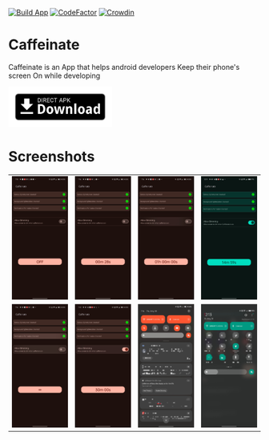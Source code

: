 [![Build App](https://github.com/abdalmoniem/Caffeinate/actions/workflows/android.yml/badge.svg)](https://github.com/abdalmoniem/Caffeinate/actions/workflows/android.yml) [![CodeFactor](https://www.codefactor.io/repository/github/abdalmoniem/caffeinate/badge)](https://www.codefactor.io/repository/github/abdalmoniem/caffeinate) [![Crowdin](https://badges.crowdin.net/caffeinate/localized.svg)](https://crowdin.com/project/caffeinate)

# Caffeinate

Caffeinate is an App that helps android developers Keep their phone's screen On while developing

[<img alt="Download from GitHub" height="80" src="assets/direct-apk-download.png"/>](https://github.com/abdalmoniem/Caffeinate/releases/latest)

# Screenshots

<table>
    <tr>
        <td>
            <img src="assets/Screenshot_2024-05-30-19-15-57-25.jpg" alt="Caffeinate Screenshot 01" width="180"/>
        </td>
        <td>
            <img src="assets/Screenshot_2024-05-30-19-16-02-06.jpg" alt="Caffeinate Screenshot 02" width="180"/>
        </td>
        <td>
            <img src="assets/Screenshot_2024-05-30-19-16-07-14.jpg" alt="Caffeinate Screenshot 03" width="180"/>
        </td>
        <td>
            <img src="assets/Screenshot_2024-05-31-12-19-19-09.jpg" alt="Caffeinate Screenshot 04" width="180"/>
        </td>
    </tr>
    <tr> 
        <td>
            <img src="assets/Screenshot_2024-05-30-19-16-12-81.jpg" alt="Caffeinate Screenshot 05" width="180"/>
        </td>
        <td>
            <img src="assets/Screenshot_2024-05-30-19-43-23-53.jpg" alt="Caffeinate Screenshot 06" width="180"/>
        </td>
        <td>
            <img src="assets/Screenshot_2024-05-30-19-44-41-86.jpg" alt="Caffeinate Screenshot 07" width="180"/>
        </td>
        <td>
            <img src="assets/Screenshot_2024-05-31-12-15-47-02.jpg" alt="Caffeinate Screenshot 08" width="180"/>
        </td>
    </tr>
</table>
